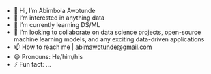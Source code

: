 - 👋 Hi, I’m Abimbola Awotunde
- 👀 I’m interested in anything data
- 🌱 I’m currently learning DS/ML
- 💞️ I’m looking to collaborate on data science projects, open-source machine learning models, and any exciting data-driven applications
- 📫 How to reach me | abimawotunde@gmail.com
- 😄 Pronouns: He/him/his
- ⚡ Fun fact: ...

<!---
ThePreachersNot3/ThePreachersNot3 is a ✨ special ✨ repository because its `README.md` (this file) appears on your GitHub profile.
You can click the Preview link to take a look at your changes.
--->
